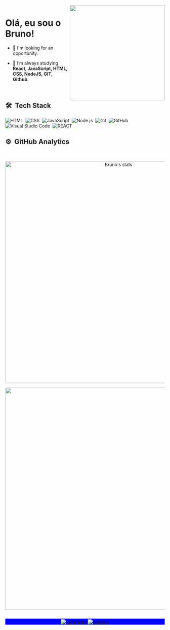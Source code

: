 <img align="right" width="300em" height="300em" src="https://github.com/birobirobiro/birobirobiro/blob/master/animation_500_kv8i962g.gif?raw=true"/>
<h1 align="left">Olá, eu sou o Bruno!</h1>


- 🔭  I'm looking for an opportunity.

- 🌱  I’m always studying **React, JavaScript, HTML, CSS, NodeJS, GIT, Github**.

<br>

## 🛠 &nbsp;Tech Stack

![HTML](https://img.shields.io/badge/-HTML-05122A?style=flat&logo=HTML5)&nbsp;
![CSS](https://img.shields.io/badge/-CSS-05122A?style=flat&logo=CSS3&logoColor=1572B6)&nbsp;
![JavaScript](https://img.shields.io/badge/-JavaScript-05122A?style=flat&logo=javascript)&nbsp;
![Node.js](https://img.shields.io/badge/-Node.js-05122A?style=flat&logo=node.js)&nbsp;
![Git](https://img.shields.io/badge/-Git-05122A?style=flat&logo=git)&nbsp;
![GitHub](https://img.shields.io/badge/-GitHub-05122A?style=flat&logo=github)&nbsp;
![Visual Studio Code](https://img.shields.io/badge/-VS%20Code-05122A?style=flat&logo=visual-studio-code&logoColor=007ACC)&nbsp;
![REACT](https://img.shields.io/badge/-react-05122A?style=flat&logo=REACT)&nbsp;

## ⚙️ &nbsp;GitHub Analytics
<br>

<p align="center" display="flex">
<img width="700px" src="https://github-readme-stats.vercel.app/api?username=brunogoncalvesferreira&show_icons=true&theme=nightowl" alt="Bruno's stats"/>
  
<div align="center">
<img width="700px" src="https://github-readme-stats.vercel.app/api/top-langs/?username=brunogoncalvesferreira&layout=compact&hide_border=true&theme=onedark"> 
</div>
</p>

##

<p align="center" style="background:blue">
  <a href="https://www.instagram.com/brunogonferreira/" target="_blank">
 <img align="center" src="https://img.shields.io/badge/-brunogonferreira-05122A?style=flat&logo=instagram" alt="instagram"/>
</a>
<a href="https://www.linkedin.com/in/bruno-gon%C3%A7alves-ferreira-9a4793184/" target="_blank">
  <img align="center" src="https://img.shields.io/badge/-brunogoncalvesferreira-05122A?style=flat&logo=linkedin" alt="linkedin"/>
</a>
</p>
